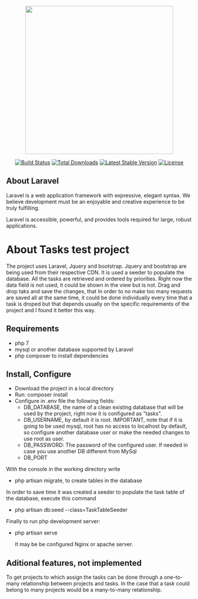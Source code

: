 <p align="center"><img src="https://res.cloudinary.com/dtfbvvkyp/image/upload/v1566331377/laravel-logolockup-cmyk-red.svg" width="400"></p>

<p align="center">
<a href="https://travis-ci.org/laravel/framework"><img src="https://travis-ci.org/laravel/framework.svg" alt="Build Status"></a>
<a href="https://packagist.org/packages/laravel/framework"><img src="https://poser.pugx.org/laravel/framework/d/total.svg" alt="Total Downloads"></a>
<a href="https://packagist.org/packages/laravel/framework"><img src="https://poser.pugx.org/laravel/framework/v/stable.svg" alt="Latest Stable Version"></a>
<a href="https://packagist.org/packages/laravel/framework"><img src="https://poser.pugx.org/laravel/framework/license.svg" alt="License"></a>
</p>

## About Laravel

Laravel is a web application framework with expressive, elegant syntax. We believe development must be an enjoyable and creative experience to be truly fulfilling.

Laravel is accessible, powerful, and provides tools required for large, robust applications.


# About Tasks test project
The project uses Laravel, Jquery and bootstrap.
Jquery and bootstrap are being used from their respective CDN.
It is used a seeder to populate the database. All the tasks are retrieved and ordered by priorities. Right now the data field is not used, it could be shown in the view but is not.
Drag and drop taks and save the changes, that In order to no make too many requests are saved all at the same time, it could be done individually every time that a task is droped but that depends  usually on the specific requirements of the project and I found it better this way.   
## Requirements
 - php 7
 - mysql or another database supported by Laravel
 - php composer to install dependencies

## Install, Configure

- Download the project in a local directory
- Run: composer install
- Configure in .env file the following fields:
	- DB_DATABASE, the name of a clean existing database that will be used by the project, right now it is configured as "tasks".
	- DB_USERNAME, by default it is root. IMPORTANT, note that if it is going to be used mysql, root has no access to localhost by default, so configure another database user or make the needed changes to use root as user.
	- DB_PASSWORD: The password of the configured user.
	If needed in case you use another DB different from MySql
	- DB_PORT

With the console in the working directory write 
 - php artisan migrate, to create tables in the database 

In order to save time it was created a seeder to populate the task table of the database, execute this command
 - php artisan db:seed --class=TaskTableSeeder

Finally to run php development server:
 - php artisan serve

	It may be be configured Nginx or apache server.
## Aditional features, not implemented
To get projects to which assign the tasks can be done through a one-to-many relationship between projects and tasks. In the case that a task could belong to many projects would be a many-to-many relationship.
